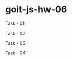 # goit-js-hw-06

Task - 01

<!-- Напиши скрипт который:

Посчитает и выведет в консоль количество категорий в ul#categories, то есть
элементов li.item. Для каждого элемента li.item в списке ul#categories, найдет и
выведет в консоль текст заголовка элемента (тега <h2>) и количество элементов в
категории (всех вложенных в него <li>). В результате, в консоли будут выведены
такие сообщения.

Number of categories: 3

Category: Animals Elements: 4

Category: Products Elements: 3

Category: Technologies Elements: 5 -->

Task - 02

<!-- В HTML есть пустой список ul#ingredients.

<ul id="ingredients"></ul>

В JavaScript есть массив строк.

const ingredients = [ "Potatoes", "Mushrooms", "Garlic", "Tomatos", "Herbs",
"Condiments", ];

Напиши скрипт, который для каждого элемента массива ingredients:

Создаст отдельный элемент <li>. Обзательно используй метод
document.createElement(). Добавит название ингредиента как его текстовое
содержимое. Добавит элементу класс item. После чего вставит все <li> за одну
операцию в список ul#ingredients. -->

Task - 03

<!-- Напиши скрипт для создания галереи изображений по массиву данных. В HTML есть список ul.gallery.

<ul class="gallery"></ul>

Используй массив объектов images для создания элементов <img> вложенных в <li>. Для создания разметки используй шаблонные строки и метод insertAdjacentHTML().

Все элементы галереи должны добавляться в DOM за одну операцию вставки.
Добавь минимальное оформление галереи флексбоксами или гридами через CSS классы.
const images = [
  {
    url: "https://images.pexels.com/photos/140134/pexels-photo-140134.jpeg?dpr=2&h=750&w=1260",
    alt: "White and Black Long Fur Cat",
  },
  {
    url: "https://images.pexels.com/photos/213399/pexels-photo-213399.jpeg?dpr=2&h=750&w=1260",
    alt: "Orange and White Koi Fish Near Yellow Koi Fish",
  },
  {
    url: "https://images.pexels.com/photos/219943/pexels-photo-219943.jpeg?dpr=2&h=750&w=1260",
    alt: "Group of Horses Running",
  },
]; -->

Task - 04

<!-- Счетчик состоит из спана и кнопок, которые, при клике, должны увеличивать и уменьшать его значение на единицу.

<div id="counter">
  <button type="button" data-action="decrement">-1</button>
  <span id="value">0</span>
  <button type="button" data-action="increment">+1</button>
</div>

Создай переменную counterValue в которой будет храниться текущее значение счетчика и инициализируй её значением 0.
Добавь слушатели кликов на кнопки, внутри которых увеличивай или уменьшай значение счтетчика.
Обновляй интерфейс новым значением переменной counterValue. -->
